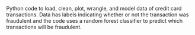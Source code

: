 Python code to load, clean, plot, wrangle, and model data of credit card transactions. 
Data has labels indicating whether or not the transaction was fraudulent and the code uses
a random forest classifier to predict which transactions will be fraudulent.
